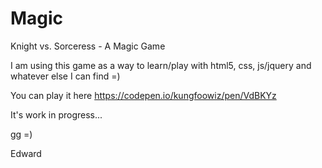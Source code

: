 # Magic
Knight vs. Sorceress - A Magic Game

I am using this game as a way to learn/play with html5, css, js/jquery and whatever else I can find =) 

You can play it here https://codepen.io/kungfoowiz/pen/VdBKYz

It's work in progress...

gg =)

Edward
